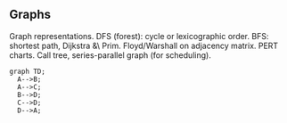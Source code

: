 ## Graphs

Graph representations.
DFS (forest): cycle or lexicographic order. BFS: shortest path, Dijkstra \&\ Prim. Floyd/Warshall on adjacency matrix. PERT charts. Call tree, series-parallel graph (for scheduling).

```mermaid
graph TD;
  A-->B;
  A-->C;
  B-->D;
  C-->D;
  D-->A;
```
